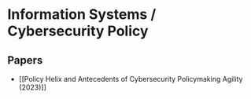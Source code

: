 # Information Systems / Cybersecurity Policy

## Papers

- [[Policy Helix and Antecedents of Cybersecurity Policymaking Agility (2023)]]
